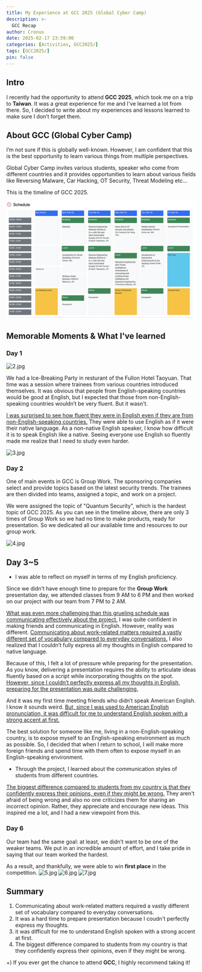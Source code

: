 ```yaml
---
title: My Experience at GCC 2025 (Global Cyber Camp)
description: >-
  GCC Recap
author: Cronus
date: 2025-02-17 23:59:00
categories: [Activities, GCC2025/]
tags: [GCC2025/]
pin: false
---
```



## Intro

I recently had the opportunity to attend **GCC 2025**, which took me on a trip to **Taiwan**. It was a great experience for me and I've learned a lot from there. So, I decided to write about my experiences and lessons learned to make sure I don’t forget them.

## About GCC (Global Cyber Camp)

I’m not sure if this is globally well-known. However, I am confident that this is the best opportunity to learn various things from multiple perspectives.

Global Cyber Camp invites various students, speaker who come from different countries and it provides opportunities to learn about various fields like Reversing Malware, Car Hacking, OT Security, Threat Modeling etc...

This is the timeline of GCC 2025.

![1.jpg](/assets/img/gcc2025/1.png)

## Memorable Moments & What I've learned

### Day 1

![2.jpg](/assets/img/gcc2025/2.jpg)

We had a Ice-Breaking Party in resturant  of the Fullon Hotel Taoyuan. That time was a session where trainees from various countries introduced themselves. It was obvious that people from English-speaking countries would be good at English, but I expected that those from non-English-speaking countries wouldn’t be very fluent. But it wasn't.

<u>I was surprised to see how fluent they were in English even if they are from non-English-speaking countries.</u> They were able to use English as if it were their native language. As a non-native English speaker, I know how difficult it is to speak English like a native. Seeing everyone use English so fluently made me realize that I need to study even harder.

![3.jpg](/assets/img/gcc2025/3.jpg)


### Day 2 

One of main events in GCC is Group Work. The sponsoring companies select and provide topics based on the latest security trends. The trainees are then divided into teams, assigned a topic, and work on a project.

We were assigned the topic of "Quantum Security", which is the hardest topic of GCC 2025. As you can see in the timeline above, there are only 3 times of Group Work so we had no time to make products, ready for presentation. So we dedicated all our available time and resources to our group work.

![4.jpg](/assets/img/gcc2025/4.jpg)

## Day 3~5

- I was able to reflect on myself in terms of my English proficiency.
  
Since we didn’t have enough time to prepare for the **Group Work** presentation day, we attended classes from 9 AM to 6 PM and then worked on our project with our team from 7 PM to 2 AM. 

<u>What was even more challenging than this grueling schedule was communicating effectively about the project.</u> I was quite confident in making friends and communicating in English. However, reality was different. <u>Communicating about work-related matters required a vastly different set of vocabulary compared to everyday conversations.</u> I also realized that I couldn’t fully express all my thoughts in English compared to native language. 

Because of this, I felt a lot of pressure while preparing for the presentation. As you know, delivering a presentation requires the ability to articulate ideas fluently based on a script while incorporating thoughts on the spot. <u>However, since I couldn’t perfectly express all my thoughts in English, preparing for the presentation was quite challenging.</u> 

And it was my first time meeting friends who didn’t speak American English. I know it sounds weird. <u>But, since I was used to American English pronunciation, it was difficult for me to understand English spoken with a strong accent at first.</u> 

The best solution for someone like me, living in a non-English-speaking country, is to expose myself to an English-speaking environment as much as possible. So, I decided that when I return to school, I will make more foreign friends and spend time with them often to expose myself in an English-speaking environment.


- Through the project, I learned about the communication styles of students from different countries.

<u>The biggest difference compared to students from my country is that they confidently express their opinions, even if they might be wrong.</u> They aren't afraid of being wrong and also no one criticizes them for sharing an incorrect opinion. Rather, they appreciate and encourage new ideas. This inspired me a lot, and I had a new viewpoint from this.

### Day 6

Our team had the same goal: at least, we didn’t want to be one of the weaker teams. We put in an incredible amount of effort, and I take pride in saying that our team worked the hardest.

As a result, and thankfully, we were able to win **first place** in the competition.
![5.jpg](/assets/img/gcc2025/5.jpg)
![6.jpg](/assets/img/gcc2025/6.jpg)
![7.jpg](/assets/img/gcc2025/7.jpg)

## Summary

1. Communicating about work-related matters required a vastly different set of vocabulary compared to everyday conversations.
2. It was a hard time to prepare presentation because I coudn't perfectly express my thoughts.
3. it was difficult for me to understand English spoken with a strong accent at first.
4. The biggest difference compared to students from my country is that they confidently express their opinions, even if they might be wrong.

+) If you ever get the chance to attend **GCC**, I highly recommend taking it!